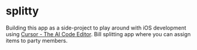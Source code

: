 # splitty
Building this app as a side-project to play around with iOS development using [Cursor - The AI Code Editor](https://www.cursor.com/).
Bill splitting app where you can assign items to party members.
